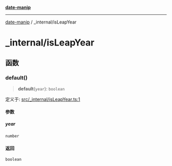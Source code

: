 [**date-manip**](../index.md)

***

[date-manip](../modules.md) / \_internal/isLeapYear

# \_internal/isLeapYear

## 函数

### default()

> **default**(`year`): `boolean`

定义于: [src/\_internal/isLeapYear.ts:1](https://github.com/fengxinming/date-manip/blob/3800a276ff67972284419177dad55ada4d463d78/src/_internal/isLeapYear.ts#L1)

#### 参数

##### year

`number`

#### 返回

`boolean`
